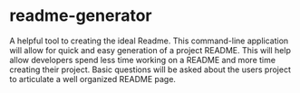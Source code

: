 # readme-generator
A helpful tool to creating the ideal Readme. This command-line application will allow for quick and easy generation of a project README. This will help allow developers spend less time working on a README and more time creating their project. Basic questions will be asked about the users project to articulate a well organized README page.


